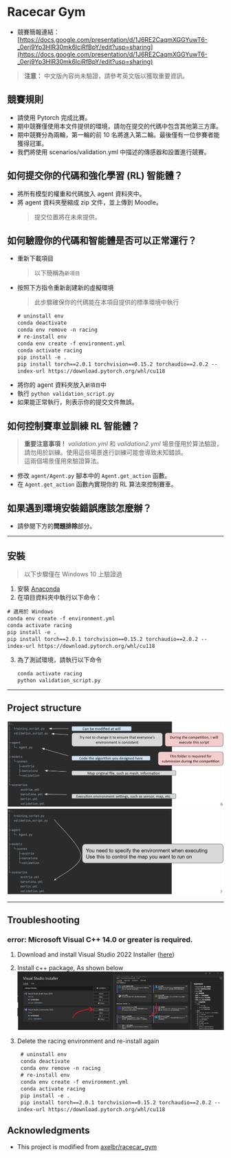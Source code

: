 # Racecar Gym

* 競賽簡報連結：[https://docs.google.com/presentation/d/1J6RE2CaqmXGGYuwT6-_0erj9Yp3HIR30mk6lciRfBpY/edit?usp=sharing](https://docs.google.com/presentation/d/1J6RE2CaqmXGGYuwT6-_0erj9Yp3HIR30mk6lciRfBpY/edit?usp=sharing)
> **注意：** 中文版內容尚未驗證，請參考英文版以獲取重要資訊。

## 競賽規則
* 請使用 Pytorch 完成比賽。
* 期中競賽僅使用本文件提供的環境，請勿在提交的代碼中包含其他第三方庫。
* 期中競賽分為兩輪，第一輪的前 10 名將進入第二輪。最後僅有一位參賽者能獲得冠軍。
* 我們將使用 scenarios/validation.yml 中描述的傳感器和設置進行競賽。

## 如何提交你的代碼和強化學習 (RL) 智能體？
* 將所有模型的權重和代碼放入 agent 資料夾中。
* 將 agent 資料夾壓縮成 zip 文件，並上傳到 Moodle。
  > 提交位置將在未來提供。

## 如何驗證你的代碼和智能體是否可以正常運行？
* 重新下載項目
    > 以下簡稱為`新項目`
* 按照下方指令重新創建新的虛擬環境
    > 此步驟確保你的代碼能在本項目提供的標準環境中執行
    ``` shell
    # uninstall env
    conda deactivate
    conda env remove -n racing
    # re-install env
    conda env create -f environment.yml
    conda activate racing
    pip install -e .
    pip install torch==2.0.1 torchvision==0.15.2 torchaudio==2.0.2 --index-url https://download.pytorch.org/whl/cu118
   ```
* 將你的 agent 資料夾放入`新項目`中
* 執行 `python validation_script.py`
* 如果能正常執行，則表示你的提交文件無誤。

## 如何控制賽車並訓練 RL 智能體？
> **重要注意事項！**
> *validation.yml* 和 *validation2.yml* 場景僅用於算法驗證，請勿用於訓練。使用這些場景進行訓練可能會導致未知錯誤。  
> 這兩個場景僅用來驗證算法。
* 修改 `agent/Agent.py` 腳本中的 `Agent.get_action` 函數。
* 在 `Agent.get_action` 函數內實現你的 RL 算法來控制賽車。

## 如果遇到環境安裝錯誤應該怎麼辦？
* 請參閱下方的**問題排除**部分。

---

## 安裝

> 以下步驟僅在 Windows 10 上驗證過
1. 安裝 [Anaconda](https://www.anaconda.com/download/success)
2. 在項目資料夾中執行以下命令：
```shell
# 適用於 Windows
conda env create -f environment.yml
conda activate racing
pip install -e .
pip install torch==2.0.1 torchvision==0.15.2 torchaudio==2.0.2 --index-url https://download.pytorch.org/whl/cu118
```
3. 為了測試環境，請執行以下命令
    ```shell
    conda activate racing
    python validation_script.py
    ```

---

## Project structure
![img.png](docs/ProjectStructure01.png)
![img_1.png](docs/ProjectStructure02.png)

---

## Troubleshooting
### error: Microsoft Visual C++ 14.0 or greater is required.
1. Download and install Visual Studio 2022 Installer ([here](https://visualstudio.microsoft.com/zh-hant/visual-cpp-build-tools/))
2. Install c++ package, As shown below
![img.png](docs/VisualStudioInstall.png)

3. Delete the racing environment and re-install again
   ```
    # uninstall env
    conda deactivate
    conda env remove -n racing
    # re-install env
    conda env create -f environment.yml
    conda activate racing
    pip install -e .
    pip install torch==2.0.1 torchvision==0.15.2 torchaudio==2.0.2 --index-url https://download.pytorch.org/whl/cu118
   ```

## Acknowledgments
* This project is modified from [axelbr/racecar_gym](https://github.com/axelbr/racecar_gym.git)